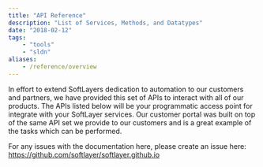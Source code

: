 ```yaml
---
title: "API Reference"
description: "List of Services, Methods, and Datatypes"
date: "2018-02-12"
tags:
    - "tools"
    - "sldn"
aliases:
    - /reference/overview
---
```


In effort to extend SoftLayers dedication to automation to our customers and partners, we have provided this set of APIs to interact with all of our products. The APIs listed below will be your programmatic access point for integrate with your SoftLayer services. Our customer portal was built on top of the same API set we provide to our customers and is a great example of the tasks which can be performed.


For any issues with the documentation here, please create an issue here: https://github.com/softlayer/softlayer.github.io